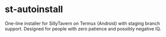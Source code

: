 # st-autoinstall
One-line installer for SillyTavern on Termux (Android) with staging branch support. Designed for people with zero patience and possibly negative IQ.
